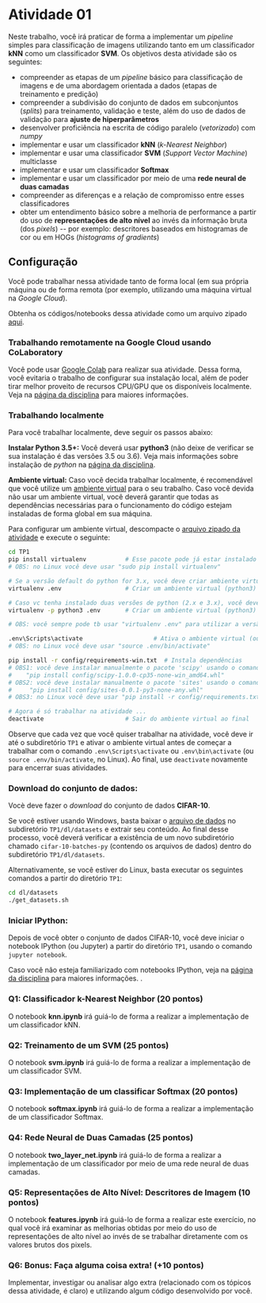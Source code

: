 # Atividade 01

Neste trabalho, você irá praticar de forma a implementar um *pipeline* simples para classificação de imagens utilizando tanto em um classificador **kNN** como um classificador **SVM**. Os objetivos desta atividade são os seguintes:

- compreender as etapas de um *pipeline* básico para classificação de imagens e de uma abordagem orientada a dados (etapas de treinamento e predição)
- compreender a subdivisão do conjunto de dados em subconjuntos (*splits*) para treinamento, validação e teste, além do uso de dados de validação para **ajuste de hiperparâmetros**
- desenvolver proficiência na escrita de código paralelo (*vetorizado*) com *numpy* 
- implementar e usar um classificador **kNN** (*k-Nearest Neighbor*)
- implementar e usar uma classificador **SVM** (*Support Vector Machine*) multiclasse
- implementar e usar um classificador **Softmax**
- implementar e usar um classificador por meio de uma **rede neural de duas camadas**
- compreender as diferenças e a relação de compromisso entre esses classificadores
- obter um entendimento básico sobre a melhoria de performance a partir do uso de **representações de alto nível** ao invés da informação bruta (dos *pixels*) -- por exemplo: descritores baseados em histogramas de cor ou em HOGs (*histograms of gradients*) 

## Configuração
Você pode trabalhar nessa atividade tanto de forma local (em sua própria máquina ou de forma remota (por exemplo, utilizando uma máquina virtual na *Google Cloud*).

Obtenha os códigos/notebooks dessa atividade como um arquivo zipado [aqui](https://drive.google.com/file/d/1q4OF2MBQ7ZhF6t5f8lcmDpy1iblzsacR/view?usp=sharing).

### Trabalhando remotamente na Google Cloud  usando CoLaboratory

Você pode usar  [Google Colab](https://colab.research.google.com/) para realizar sua atividade. Dessa forma, você evitaria o trabalho de configurar sua instalação local, além de poder tirar melhor proveito de recursos CPU/GPU que os disponíveis localmente. Veja na [página da disciplina](http://www.icei.pucminas.br/professores/zenilton/introduction-to-deep-learning-2018/) para maiores informações.

### Trabalhando localmente
Para você trabalhar localmente, deve seguir os passos abaixo:

**Instalar Python 3.5+:**
Você deverá usar **python3** (não deixe de verificar se sua instalação é das versões 3.5 ou 3.6). Veja mais informações sobre instalação de *python* na [página da disciplina](http://www.icei.pucminas.br/professores/zenilton/introduction-to-deep-learning-2018/).

**Ambiente virtual:**
Caso você decida trabalhar localmente, é recomendável que você utilize um [ambiente virtual](http://docs.python-guide.org/en/latest/dev/virtualenvs/) para o seu trabalho. Caso você devida não usar um ambiente virtual, você deverá garantir que todas as dependências necessárias para o funcionamento do código estejam instaladas de forma global em sua máquina.

Para configurar um ambiente virtual, descompacte o [arquivo zipado da atividade](https://drive.google.com/file/d/1q4OF2MBQ7ZhF6t5f8lcmDpy1iblzsacR/view?usp=sharing) e execute o seguinte:

```bash
cd TP1
pip install virtualenv           # Esse pacote pode já estar instalado
# OBS: no Linux você deve usar "sudo pip install virtualenv"

# Se a versão default do python for 3.x, você deve criar ambiente virtual com o seguinte comando
virtualenv .env                  # Criar um ambiente virtual (python3)

# Caso vc tenha instalado duas versões de python (2.x e 3.x), você deve especificar a versão a ser utilizada (usar sempre a 3.x) 
virtualenv -p python3 .env       # Criar um ambiente virtual (python3)

# OBS: você sempre pode tb usar "virtualenv .env" para utilizar a versão default de python instalada (mas cuidado pois geralmente a versão será python 2.7)

.env\Scripts\activate				     # Ativa o ambiente virtual (ou, em alguns casos, ".env\bin\activate")
# OBS: no Linux você deve usar "source .env/bin/activate"

pip install -r config/requirements-win.txt  # Instala dependências
# OBS1: você deve instalar manualmente o pacote 'scipy' usando o comando:
#    "pip install config/scipy-1.0.0-cp35-none-win_amd64.whl"
# OBS2: você deve instalar manualmente o pacote 'sites' usando o comando:
#     "pip install config/sites-0.0.1-py3-none-any.whl"
# OBS3: no Linux você deve usar "pip install -r config/requirements.txt"

# Agora é só trabalhar na atividade ...
deactivate                       # Sair do ambiente virtual ao final
```

Observe que cada vez que você quiser trabalhar na atividade, você deve ir até o subdiretório `TP1` e ativar o ambiente virtual antes de começar a trabalhar com o comando `.env\Scripts\activate` ou `.env\bin\activate` (ou `source .env/bin/activate`, no Linux). Ao final, use `deactivate` novamente para encerrar suas atividades.

### Download do conjunto de dados:
Vocè deve fazer o *download* do conjunto de dados **CIFAR-10**.

Se você estiver usando Windows, basta baixar o [arquivo de dados](http://www.cs.toronto.edu/~kriz/cifar-10-python.tar.gz) no subdiretório `TP1/dl/datasets` e extrair seu conteúdo. Ao final desse processo, você deverá verificar a existência de um novo subdiretório chamado `cifar-10-batches-py` (contendo os arquivos de dados) dentro do subdiretório `TP1/dl/datasets`.

Alternativamente, se você estiver do Linux, basta executar os seguintes comandos a partir do diretório `TP1`: 

```bash
cd dl/datasets
./get_datasets.sh
```

### Iniciar IPython:
Depois de você obter o conjunto de dados CIFAR-10, você deve iniciar o notebook IPython (ou Jupyter) a partir do diretório `TP1`, usando o comando `jupyter notebook`.

Caso você não esteja familiarizado com notebooks IPython, veja na [página da disciplina](http://www.icei.pucminas.br/professores/zenilton/introduction-to-deep-learning-2018/) para maiores informações. .

### Q1: Classificador k-Nearest Neighbor (20 pontos)

O notebook  **knn.ipynb** irá guiá-lo de forma a realizar a implementação de um classificador kNN.

### Q2: Treinamento de um SVM (25 pontos)

O notebook **svm.ipynb** irá guiá-lo de forma a realizar a implementação de um classificador SVM.

### Q3: Implementação  de um classificar Softmax (20 pontos)

O notebook **softmax.ipynb** irá guiá-lo de forma a realizar a implementação de um classificador Softmax.

### Q4: Rede Neural de Duas Camadas (25 pontos)
O notebook **two\_layer\_net.ipynb** irá guiá-lo de forma a realizar a implementação de um classificador por meio de uma rede neural de duas camadas.

### Q5: Representações de Alto Nível: Descritores de Imagem (10 pontos)

O notebook **features.ipynb** irá guiá-lo de forma a realizar este exercício, no qual você irá examinar as melhorias obtidas por meio do uso de representações de alto nível ao invés de se trabalhar diretamente com os valores brutos dos pixels.

### Q6: Bonus: Faça alguma coisa extra! (+10 pontos)

Implementar, investigar ou analisar algo extra (relacionado com os tópicos dessa atividade, é claro) e utilizando algum código desenvolvido por você. 

<!--stackedit_data:
eyJoaXN0b3J5IjpbLTIwMTMzMzgwMzNdfQ==
-->
